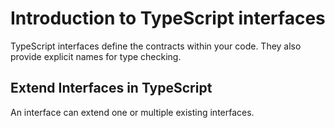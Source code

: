# Introduction to TypeScript interfaces
TypeScript interfaces define the contracts within your code. They also provide explicit names for type checking.

## Extend Interfaces in TypeScript
An interface can extend one or multiple existing interfaces.
